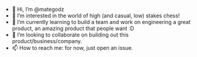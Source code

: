 - 👋 Hi, I’m @mategodz
- 👀 I’m interested in the world of high (and casual, low) stakes chess!
- 🌱 I’m currently learning to build a team and work on engineering a great product, an amazing product that people want :D
- 💞️ I’m looking to collaborate on building out this product/business/company.
- 📫 How to reach me: for now, just open an issue. 

<!---
mategodz/mategodz is a ✨ special ✨ repository because its `README.md` (this file) appears on your GitHub profile.
You can click the Preview link to take a look at your changes.
--->
